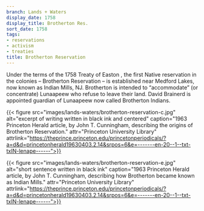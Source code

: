 ```yaml
---
branch: Lands + Waters
display_date: 1758
display_title: Brotherton Res.
sort_date: 1758
tags:
- reservations
- activism
- treaties
title: Brotherton Reservation
---
```


Under the terms of the 1758 Treaty of Easton , the first Native reservation in the colonies – Brotherton Reservation – is established near Medford Lakes, now known as Indian Mills, NJ. Brotherton is intended to “accommodate” (or concentrate) Lunaapeew who refuse to leave their land. David Brainerd is appointed guardian of Lunaapeew now called Brotherton Indians.

{{< figure src="images/lands-waters/brotherton-reservation-c.jpg" alt="excerpt of writing written in black ink and centered" caption="1963 Princeton Herald article, by John T. Cunningham, describing the origins of Brotherton Reservation." attr="Princeton University Library" attrlink="https://theprince.princeton.edu/princetonperiodicals/?a=d&d=princetonherald19630403.2.14&srpos=6&e=-------en-20--1--txt-txIN-lenape------">}}

{{< figure src="images/lands-waters/brotherton-reservation-e.jpg" alt="short sentence written in black ink" caption="1963 Princeton Herald article, by John T. Cunningham, describing how Brotherton became known as Indian Mills." attr="Princeton University Library" attrlink="https://theprince.princeton.edu/princetonperiodicals/?a=d&d=princetonherald19630403.2.14&srpos=6&e=-------en-20--1--txt-txIN-lenape------">}}
